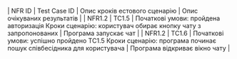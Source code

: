 | NFR ID | Test Case ID | Опис кроків естового сценарію | Опис очікуваних результатів |
| NFR1.2 | TC1.5 | Початкові умови: пройдена авторизація  Кроки сценарію: користувач обирає кнопку чату з запропонованих | Програма запускає чат |
| NFR1.2 | TC1.6 | Початкові умови: успішно пройдено TC1.5  Кроки сценарію: програма починає пошук співбесідника для користувача | Програма відкриває вікно чату |

